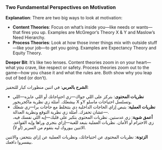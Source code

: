 ### Two Fundamental Perspectives on Motivation

**Explanation**: There are two big ways to look at motivation:

- **Content Theories**: Focus on what’s inside you—like needs or wants—that fires you up. Examples are McGregor’s Theory X & Y and Maslow’s Need Hierarchy.
- **Process Theories**: Look at how those inner things mix with outside stuff—like your job—to get you going. Examples are Expectancy Theory and Equity Theory.

**Deeper Bit**: It’s like two lenses. Content theories zoom in on your heart—what you crave, like respect or safety. Process theories zoom out to the game—how you chase it and what the rules are. Both show why you leap out of bed (or don’t).

**الشرح بالعربي**: في اتنين منظورات كبار للتحفيز:

- **نظريات المحتوى**: بتركز على اللي جواك—زي احتياجاتك أو اللي عايزه—اللي بيشعلك. أمثلة زي نظرية ماكجريجور X وY وتسلسل احتياجات ماسلو.
- **نظريات العملية**: بتبص إزاي الحاجات الداخلية دي بتتخلط مع حاجات برا—زي شغلك—عشان تحفزك. أمثلة زي نظرية التوقع ونظرية العدالة.  
    **أعمق شوية**: زي عدستين. نظريات المحتوى بتكبر على قلبك—إيه اللي نفسك فيه، زي الاحترام أو الأمان. نظريات العملية بتبعد للعبة—إزاي بتجري وراها وإيه القواعد. الاتنين بيوروك ليه بتقوم من السرير (أو لأ).

**الزتونة**: نظريات المحتوى عن احتياجاتك، ونظريات العملية عن إزاي بتتحفز، والاتنين بيفسروا دافعك.